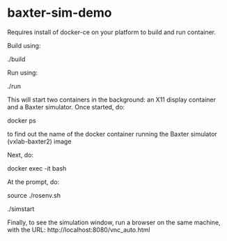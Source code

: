 # baxter-sim-demo

Requires install of docker-ce on your platform to build and run container.

Build using:

./build

Run using:

./run

This will start two containers in the background: an X11 display container and a Baxter simulator. Once started, do:

docker ps

to find out the name of the docker container running the Baxter simulator (vxlab-baxter2) image

Next, do:

docker exec -it <containername> bash

At the prompt, do:

source ./rosenv.sh

./simstart

Finally, to see the simulation window, run a browser on the same machine, with the URL: http://localhost:8080/vnc_auto.html
